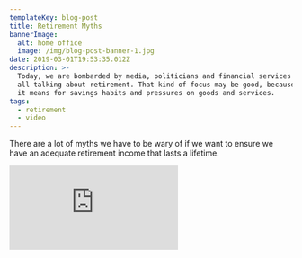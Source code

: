 ```yaml
---
templateKey: blog-post
title: Retirement Myths
bannerImage:
  alt: home office
  image: /img/blog-post-banner-1.jpg
date: 2019-03-01T19:53:35.012Z
description: >-
  Today, we are bombarded by media, politicians and financial services business
  all talking about retirement. That kind of focus may be good, because of what
  it means for savings habits and pressures on goods and services. 
tags:
  - retirement
  - video
---
```

There are a lot of myths we have to be wary of if we want to ensure we have an adequate retirement income that lasts a lifetime.

<iframe class="FlexEmbed-content" src="https://player.vimeo.com/video/196638323" allowfullscreen="" frameborder="0"></iframe>
